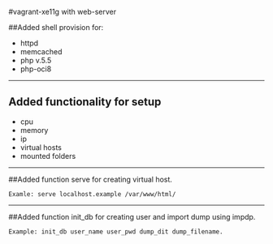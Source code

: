 #vagrant-xe11g with web-server


##Added shell provision for: 
* httpd
* memcached
* php v.5.5
* php-oci8

---

## Added functionality for setup 
* cpu
* memory
* ip
* virtual hosts 
* mounted folders

----

##Added function serve for creating virtual host. 
```
Examle: serve localhost.example /var/www/html/
```
---
##Added function init_db for creating user and import dump using impdp. 
```
Example: init_db user_name user_pwd dump_dit dump_filename.
```
